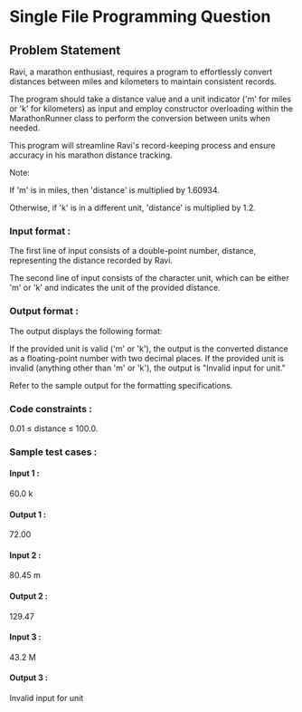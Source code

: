 # Single File Programming Question

## Problem Statement

Ravi, a marathon enthusiast, requires a program to effortlessly convert distances between miles and kilometers to maintain consistent records.

The program should take a distance value and a unit indicator ('m' for miles or 'k' for kilometers) as input and employ constructor overloading within the MarathonRunner class to perform the conversion between units when needed.

This program will streamline Ravi's record-keeping process and ensure accuracy in his marathon distance tracking.

Note:

If 'm' is in miles, then 'distance' is multiplied by 1.60934.

Otherwise, if 'k' is in a different unit, 'distance' is multiplied by 1.2.

### Input format :

The first line of input consists of a double-point number, distance, representing the distance recorded by Ravi.

The second line of input consists of the character unit, which can be either 'm' or 'k' and indicates the unit of the provided distance.

### Output format :

The output displays the following format:

If the provided unit is valid ('m' or 'k'), the output is the converted distance as a floating-point number with two decimal places.
If the provided unit is invalid (anything other than 'm' or 'k'), the output is "Invalid input for unit."

Refer to the sample output for the formatting specifications.

### Code constraints :

0.01 ≤ distance ≤ 100.0.

### Sample test cases :

#### Input 1 :

60.0
k

#### Output 1 :

72.00

#### Input 2 :

80.45
m

#### Output 2 :

129.47

#### Input 3 :

43.2
M

#### Output 3 :

Invalid input for unit
